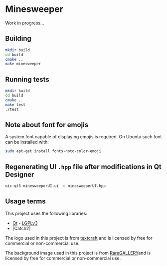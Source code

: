 # Minesweeper
Work in progress...

## Building
```sh
mkdir build
cd build
cmake ..
make minesweeper
```

## Running tests
```sh
mkdir build
cd build
cmake ..
make test
./test
```

## Note about font for emojis
A system font capable of displaying emojis is required. On Ubuntu such font can be installed with:

```sh
sudo apt-get install fonts-noto-color-emoji
```

## Regenerating UI `.hpp` file after modifications in Qt Designer
```sh
uic-qt5 minesweeperUI.ui -o minesweeperUI.hpp
```

## Usage terms
This project uses the following libraries:
* [Qt](https://www.qt.io/) - [LGPLv3](https://www.gnu.org/licenses/lgpl-3.0.en.html)
* [Catch2]

The logo used in this project is from [textcraft](https://textcraft.net) and is licensed by free for commercial or non-commercial use.

The background image used in this project is from [RareGALLERY](https://rare-gallery.com)and is licensed by free for commercial or non-commercial use.
